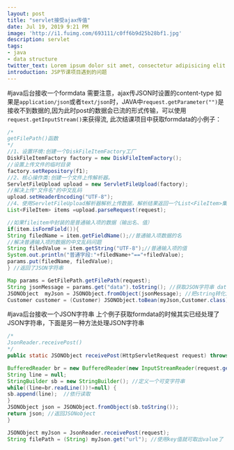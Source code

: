 ```yaml
---
layout: post
title: "servlet接受ajax传值"
date: Jul 19, 2019 9:21 PM
image: 'http://i1.fuimg.com/693111/c0ff6b9d25b28bf1.jpg'
description: servlet
tags:
- java
- data structure
twitter_text: Lorem ipsum dolor sit amet, consectetur adipisicing elit.
introduction: JSP节课项目遇到的问题
---
```

#java后台接收一个formdata
需要注意，ajax传JSON时设置的content-type 如果是`application/json`或者`text/json`时，JAVA中`request.getParameter("")`是接收不到数据的,因为此时post的数据会已流的形式传输，可以使用`request.getInputStream()`来获得流,
此次结课项目中获取formdata的小例子：
```java
/*
getFilePath()函数
*/
//1、设置环境:创建一个DiskFileItemFactory工厂
DiskFileItemFactory factory = new DiskFileItemFactory();
//设置上传文件的临时目录
factory.setRepository(f1);
//2、核心操作类:创建一个文件上传解析器。
ServletFileUpload upload = new ServletFileUpload(factory);
//解决上传"文件名"的中文乱码
upload.setHeaderEncoding("UTF-8");
//4、使用ServletFileUpload解析器解析上传数据，解析结果返回一个List<FileItem>集合，每一个FileItem对应一个Form表单的输入项
List<FileItem> items =upload.parseRequest(request);

//如果fileitem中封装的是普通输入项的数据（输出名、值）
if(item.isFormField()){
String filedName = item.getFieldName();//普通输入项数据的名
//解决普通输入项的数据的中文乱码问题
String filedValue = item.getString("UTF-8");//普通输入项的值
System.out.println("普通字段:"+filedName+"=="+filedValue);
params.put(filedName, filedValue);
} //返回了JSON字符串
```
```java
Map params = GetFilePath.getFilePath(request);
String jsonMessage = params.get("data").toString(); //获取JSON字符串 data
JSONObject  myJson = JSONObject.fromObject(jsonMessage); //把string转化为JSONObject
Customer customer = (Customer) JSONObject.toBean(myJson,Customer.class); //处理JSONobject为customer
```
#java后台接收一个JSON字符串
上个例子获取formdata的时候其实已经处理了JSON字符串，下面是另一种方法处理JSON字符串
```java
/*
JsonReader.receivePost()
*/
public static JSONObject receivePost(HttpServletRequest request) throws IOException, UnsupportedEncodingException{

BufferedReader br = new BufferedReader(new InputStreamReader(request.getInputStream(),"utf-8")); //流的方式获取post的数据
String line = null;
StringBuilder sb = new StringBuilder(); //定义一个可变字符串
while((line=br.readLine())!=null) {
sb.append(line);  //依行读取
}
JSONObject json = JSONObject.fromObject(sb.toString()); 
return json; //返回JSONobject
}
```
```java
JSONObject myJson = JsonReader.receivePost(request);
String filePath = (String) myJson.get("url"); //使用key值就可取出value了
```